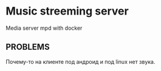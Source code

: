 # Music streeming server
Media server mpd with docker

## PROBLEMS
Почему-то на клиенте под андроид и под linux нет звука.
